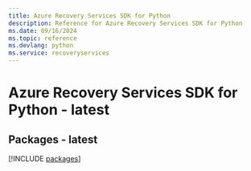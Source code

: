 ```yaml
---
title: Azure Recovery Services SDK for Python
description: Reference for Azure Recovery Services SDK for Python
ms.date: 09/16/2024
ms.topic: reference
ms.devlang: python
ms.service: recoveryservices
---
```

# Azure Recovery Services SDK for Python - latest
## Packages - latest
[!INCLUDE [packages](recovery-services-index.md)]